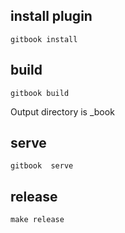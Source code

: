 ## install plugin
```
gitbook install
```
## build
```
gitbook build
```
Output directory is _book
## serve
```
gitbook  serve
```
## release
```
make release
```
